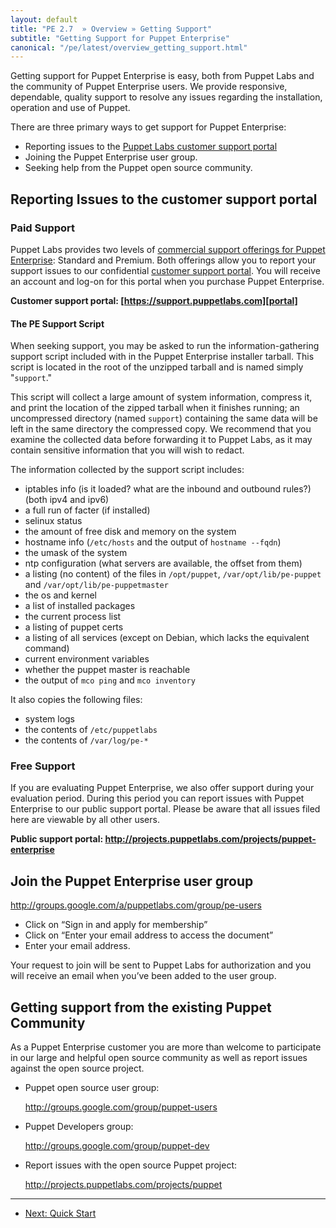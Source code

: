 ```yaml
---
layout: default
title: "PE 2.7  » Overview » Getting Support"
subtitle: "Getting Support for Puppet Enterprise"
canonical: "/pe/latest/overview_getting_support.html"
---
```


Getting support for Puppet Enterprise is easy, both from Puppet Labs and the community of Puppet Enterprise users. We provide responsive, dependable, quality support to resolve any issues regarding the installation, operation and use of Puppet.

There are three primary ways to get support for Puppet Enterprise:

- Reporting issues to the [Puppet Labs customer support portal][portal]
- Joining the Puppet Enterprise user group.
- Seeking help from the Puppet open source community.

[portal]: https://support.puppetlabs.com

Reporting Issues to the customer support portal
-----

### Paid Support

Puppet Labs provides two levels of [commercial support offerings for Puppet Enterprise](http://puppetlabs.com/services/support/): Standard and Premium.  Both offerings allow you to report your support issues to our confidential [customer support portal][portal].  You will receive an account and log-on for this portal when you purchase Puppet Enterprise.

**Customer support portal: [https://support.puppetlabs.com][portal]**

#### The PE Support Script

When seeking support, you may be asked to run the information-gathering support script included with in the Puppet Enterprise installer tarball. This script is located in the root of the unzipped tarball and is named simply "`support`."

This script will collect a large amount of system information, compress it, and print the location of the zipped tarball when it finishes running; an uncompressed directory (named `support`) containing the same data will be left in the same directory the compressed copy. We recommend that you examine the collected data before forwarding it to Puppet Labs, as it may contain sensitive information that you will wish to redact. 

The information collected by the support script includes: 

- iptables info (is it loaded? what are the inbound and outbound rules?) (both ipv4 and ipv6)
- a full run of facter (if installed)
- selinux status
- the amount of free disk and memory on the system
- hostname info (`/etc/hosts` and the output of `hostname --fqdn`)
- the umask of the system
- ntp configuration (what servers are available, the offset from them)
- a listing (no content) of the files in `/opt/puppet`,
`/var/opt/lib/pe-puppet` and `/var/opt/lib/pe-puppetmaster`
- the os and kernel
- a list of installed packages
- the current process list
- a listing of puppet certs
- a listing of all services (except on Debian, which lacks the equivalent command)
- current environment variables
- whether the puppet master is reachable
- the output of `mco ping` and `mco inventory`

It also copies the following files:

- system logs
- the contents of `/etc/puppetlabs`
- the contents of `/var/log/pe-*`


### Free Support

If you are evaluating Puppet Enterprise, we also offer support during your evaluation period.  During this period you can report issues with Puppet Enterprise to our public support portal. Please be aware that all issues filed here are viewable by all other users.

**Public support portal: <http://projects.puppetlabs.com/projects/puppet-enterprise>**

Join the Puppet Enterprise user group
-----

<http://groups.google.com/a/puppetlabs.com/group/pe-users>

- Click on “Sign in and apply for membership”     
- Click on “Enter your email address to access the document”     
- Enter your email address.     



Your request to join will be sent to Puppet Labs for authorization and you will receive an email when you’ve been added to the user group.

Getting support from the existing Puppet Community
-----

As a Puppet Enterprise customer you are more than welcome to participate in our large and helpful open source community as well as report issues against the open source project.

- Puppet open source user group:

    <http://groups.google.com/group/puppet-users>
- Puppet Developers group:

    <http://groups.google.com/group/puppet-dev>
- Report issues with the open source Puppet project:

    <http://projects.puppetlabs.com/projects/puppet>



* * * 

- [Next: Quick Start](./quick_start.html)
